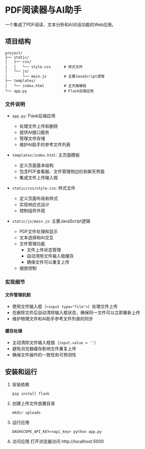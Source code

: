 # PDF阅读器与AI助手

一个集成了PDF阅读、文本分析和AI对话功能的Web应用。

## 项目结构

```
project/
├── static/
│   ├── css/
│   │   └── style.css      # 样式文件
│   └── js/
│       └── main.js        # 主要JavaScript逻辑
├── templates/
│   └── index.html         # 主页面模板
└── app.py                 # Flask后端应用
```

### 文件说明

- `app.py`: Flask后端应用
  - 处理文件上传和删除
  - 提供AI接口服务
  - 管理文件存储
  - 维护AI助手的参考文件列表

- `templates/index.html`: 主页面模板
  - 定义页面基本结构
  - 包含PDF查看器、文件管理侧边栏和聊天界面
  - 集成文件上传输入框

- `static/css/style.css`: 样式文件
  - 定义页面布局和样式
  - 实现响应式设计
  - 控制组件外观

- `static/js/main.js`: 主要JavaScript逻辑
  - PDF文件处理和显示
  - 文本选择和AI交互
  - 文件管理功能
    - 文件上传状态管理
    - 自动清除文件输入框缓存
    - 确保文件可以重复上传
  - 缩放控制

### 实现细节

#### 文件管理机制
- 使用文件输入框（`<input type="file">`）处理文件上传
- 在删除文件后自动清除输入框状态，确保同一文件可以立即重新上传
- 维护物理文件和AI助手参考文件列表的同步

#### 缓存处理
- 主动清除文件输入框值（`input.value = ''`）
- 避免浏览器缓存影响文件重复上传
- 确保文件操作的一致性和可预测性

## 安装和运行

1. 安装依赖
    ```
    pip install flask
    ```
2. 创建上传文件放置目录
    ```
    mkdir uploads
    ```
3. 运行应用
    ```
    DASHSCOPE_API_KEY=<api_key> python app.py
    ```
4. 访问应用
    打开浏览器访问 http://localhost:5000